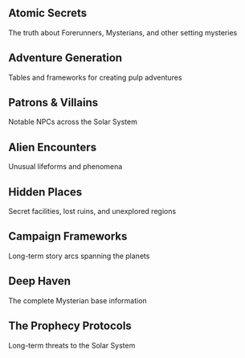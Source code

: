 ## **Atomic Secrets**

The truth about Forerunners, Mysterians, and other setting mysteries

## **Adventure Generation**

Tables and frameworks for creating pulp adventures

## **Patrons & Villains**

Notable NPCs across the Solar System

## **Alien Encounters**

Unusual lifeforms and phenomena

## **Hidden Places**

Secret facilities, lost ruins, and unexplored regions

## **Campaign Frameworks**

Long-term story arcs spanning the planets

## **Deep Haven**

The complete Mysterian base information

## **The Prophecy Protocols**

Long-term threats to the Solar System